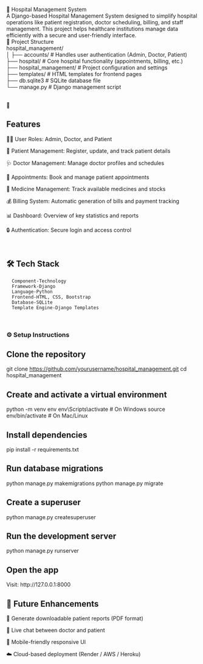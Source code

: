 🏥 Hospital Management System
<br>
A Django-based Hospital Management System designed to simplify hospital operations like patient registration, doctor scheduling, billing, and staff management.
This project helps healthcare institutions manage data efficiently with a secure and user-friendly interface.
<br>
📁 Project Structure
<br>
  hospital_management/
  <br>
  │
  ├── accounts/              # Handles user authentication (Admin, Doctor, Patient)
  <br>
  ├── hospital/              # Core hospital functionality (appointments, billing, etc.)
  <br>
  ├── hospital_management/   # Project configuration and settings
  <br>
  ├── templates/             # HTML templates for frontend pages
  <br>
  ├── db.sqlite3             # SQLite database file
  <br>
  └── manage.py              # Django management script
  
<br>
🚀 <h2>Features</h2>

  👨‍⚕️ User Roles: Admin, Doctor, and Patient
  
  🧍 Patient Management: Register, update, and track patient details
  
  🩺 Doctor Management: Manage doctor profiles and schedules
  
  📅 Appointments: Book and manage patient appointments
  
  💊 Medicine Management: Track available medicines and stocks
  
  💰 Billing System: Automatic generation of bills and payment tracking
  
  📊 Dashboard: Overview of key statistics and reports
  
  🔒 Authentication: Secure login and access control

  <br>
 <h2> 🛠️ Tech Stack</h2>

      Component-Technology
      Framework-Django
      Language-Python
      Frontend-HTML, CSS, Bootstrap
      Database-SQLite
      Template Engine-Django Templates
  <br>
  <h3>⚙️ Setup Instructions</h3>

<h2>Clone the repository</h2>

  git clone https://github.com/yourusername/hospital_management.git
  cd hospital_management


<h2>Create and activate a virtual environment</h2>

  python -m venv env
  env\Scripts\activate   # On Windows
  source env/bin/activate  # On Mac/Linux


<h2>Install dependencies</h2>

  pip install -r requirements.txt


<h2>Run database migrations</h2>

  python manage.py makemigrations
  python manage.py migrate


<h2>Create a superuser</h2>
  
  python manage.py createsuperuser


<h2>Run the development server</h2>

  python manage.py runserver


<h2>Open the app</h2>
  Visit: http://127.0.0.1:8000
<br>
<h2>🧠 Future Enhancements</h2>

  🧾 Generate downloadable patient reports (PDF format)
  
  💬 Live chat between doctor and patient
  
  📱 Mobile-friendly responsive UI
  
  ☁️ Cloud-based deployment (Render / AWS / Heroku)
